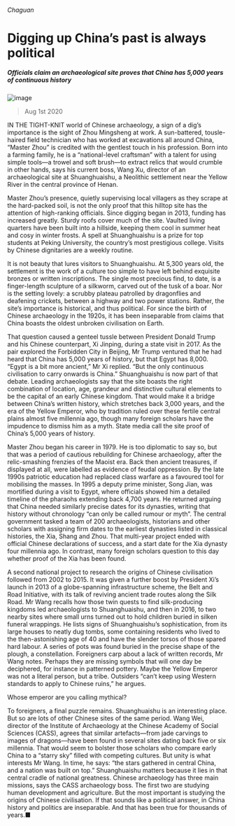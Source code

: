 ###### Chaguan
# Digging up China’s past is always political 
##### Officials claim an archaeological site proves that China has 5,000 years of continuous history 
![image](images/20200801_CND000_0.jpg) 
> Aug 1st 2020 
IN THE TIGHT-KNIT world of Chinese archaeology, a sign of a dig’s importance is the sight of Zhou Mingsheng at work. A sun-battered, tousle-haired field technician who has worked at excavations all around China, “Master Zhou” is credited with the gentlest touch in his profession. Born into a farming family, he is a “national-level craftsman” with a talent for using simple tools—a trowel and soft brush—to extract relics that would crumble in other hands, says his current boss, Wang Xu, director of an archaeological site at Shuanghuaishu, a Neolithic settlement near the Yellow River in the central province of Henan.
Master Zhou’s presence, quietly supervising local villagers as they scrape at the hard-packed soil, is not the only proof that this hilltop site has the attention of high-ranking officials. Since digging began in 2013, funding has increased greatly. Sturdy roofs cover much of the site. Vaulted living quarters have been built into a hillside, keeping them cool in summer heat and cosy in winter frosts. A spell at Shuanghuaishu is a prize for top students at Peking University, the country’s most prestigious college. Visits by Chinese dignitaries are a weekly routine.

It is not beauty that lures visitors to Shuanghuaishu. At 5,300 years old, the settlement is the work of a culture too simple to have left behind exquisite bronzes or written inscriptions. The single most precious find, to date, is a finger-length sculpture of a silkworm, carved out of the tusk of a boar. Nor is the setting lovely: a scrubby plateau patrolled by dragonflies and deafening crickets, between a highway and two power stations. Rather, the site’s importance is historical, and thus political. For since the birth of Chinese archaeology in the 1920s, it has been inseparable from claims that China boasts the oldest unbroken civilisation on Earth.
That question caused a genteel tussle between President Donald Trump and his Chinese counterpart, Xi Jinping, during a state visit in 2017. As the pair explored the Forbidden City in Beijing, Mr Trump ventured that he had heard that China has 5,000 years of history, but that Egypt has 8,000. “Egypt is a bit more ancient,” Mr Xi replied. “But the only continuous civilisation to carry onwards is China.” Shuanghuaishu is now part of that debate. Leading archaeologists say that the site boasts the right combination of location, age, grandeur and distinctive cultural elements to be the capital of an early Chinese kingdom. That would make it a bridge between China’s written history, which stretches back 3,000 years, and the era of the Yellow Emperor, who by tradition ruled over these fertile central plains almost five millennia ago, though many foreign scholars have the impudence to dismiss him as a myth. State media call the site proof of China’s 5,000 years of history.
Master Zhou began his career in 1979. He is too diplomatic to say so, but that was a period of cautious rebuilding for Chinese archaeology, after the relic-smashing frenzies of the Maoist era. Back then ancient treasures, if displayed at all, were labelled as evidence of feudal oppression. By the late 1990s patriotic education had replaced class warfare as a favoured tool for mobilising the masses. In 1995 a deputy prime minister, Song Jian, was mortified during a visit to Egypt, where officials showed him a detailed timeline of the pharaohs extending back 4,700 years. He returned arguing that China needed similarly precise dates for its dynasties, writing that history without chronology “can only be called rumour or myth”. The central government tasked a team of 200 archaeologists, historians and other scholars with assigning firm dates to the earliest dynasties listed in classical histories, the Xia, Shang and Zhou. That multi-year project ended with official Chinese declarations of success, and a start date for the Xia dynasty four millennia ago. In contrast, many foreign scholars question to this day whether proof of the Xia has been found.
A second national project to research the origins of Chinese civilisation followed from 2002 to 2015. It was given a further boost by President Xi’s launch in 2013 of a globe-spanning infrastructure scheme, the Belt and Road Initiative, with its talk of reviving ancient trade routes along the Silk Road. Mr Wang recalls how those twin quests to find silk-producing kingdoms led archaeologists to Shuanghuaishu, and then in 2016, to two nearby sites where small urns turned out to hold children buried in silken funeral wrappings. He lists signs of Shuanghuaishu’s sophistication, from its large houses to neatly dug tombs, some containing residents who lived to the then-astonishing age of 40 and have the slender torsos of those spared hard labour. A series of pots was found buried in the precise shape of the plough, a constellation. Foreigners carp about a lack of written records, Mr Wang notes. Perhaps they are missing symbols that will one day be deciphered, for instance in patterned pottery. Maybe the Yellow Emperor was not a literal person, but a tribe. Outsiders “can’t keep using Western standards to apply to Chinese ruins,” he argues.
Whose emperor are you calling mythical?
To foreigners, a final puzzle remains. Shuanghuaishu is an interesting place. But so are lots of other Chinese sites of the same period. Wang Wei, director of the Institute of Archaeology at the Chinese Academy of Social Sciences (CASS), agrees that similar artefacts—from jade carvings to images of dragons—have been found in several sites dating back five or six millennia. That would seem to bolster those scholars who compare early China to a “starry sky” filled with competing cultures. But unity is what interests Mr Wang. In time, he says: “the stars gathered in central China, and a nation was built on top.” Shuanghuaishu matters because it lies in that central cradle of national greatness. Chinese archaeology has three main missions, says the CASS archaeology boss. The first two are studying human development and agriculture. But the most important is studying the origins of Chinese civilisation. If that sounds like a political answer, in China history and politics are inseparable. And that has been true for thousands of years.■
